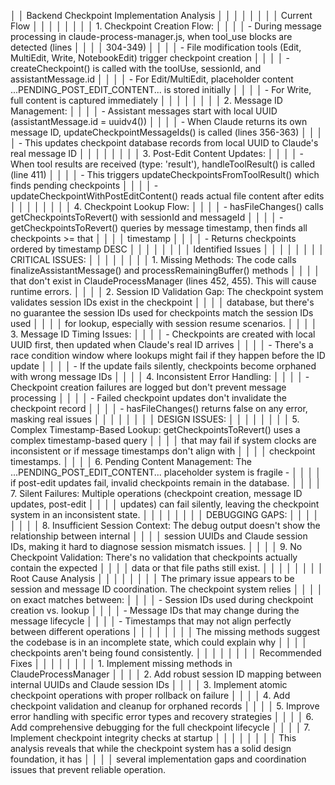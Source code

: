 │ │ Backend Checkpoint Implementation Analysis                                                          │ │
│ │                                                                                                     │ │
│ │ Current Flow                                                                                        │ │
│ │                                                                                                     │ │
│ │ 1. Checkpoint Creation Flow:                                                                        │ │
│ │ - During message processing in claude-process-manager.js, when tool_use blocks are detected (lines  │ │
│ │ 304-349)                                                                                            │ │
│ │ - File modification tools (Edit, MultiEdit, Write, NotebookEdit) trigger checkpoint creation        │ │
│ │ - createCheckpoint() is called with the toolUse, sessionId, and assistantMessage.id                 │ │
│ │ - For Edit/MultiEdit, placeholder content ...PENDING_POST_EDIT_CONTENT... is stored initially       │ │
│ │ - For Write, full content is captured immediately                                                   │ │
│ │                                                                                                     │ │
│ │ 2. Message ID Management:                                                                           │ │
│ │ - Assistant messages start with local UUID (assistantMessage.id = uuidv4())                         │ │
│ │ - When Claude returns its own message ID, updateCheckpointMessageIds() is called (lines 356-363)    │ │
│ │ - This updates checkpoint database records from local UUID to Claude's real message ID              │ │
│ │                                                                                                     │ │
│ │ 3. Post-Edit Content Updates:                                                                       │ │
│ │ - When tool results are received (type: 'result'), handleToolResult() is called (line 411)          │ │
│ │ - This triggers updateCheckpointsFromToolResult() which finds pending checkpoints                   │ │
│ │ - updateCheckpointWithPostEditContent() reads actual file content after edits                       │ │
│ │                                                                                                     │ │
│ │ 4. Checkpoint Lookup Flow:                                                                          │ │
│ │ - hasFileChanges() calls getCheckpointsToRevert() with sessionId and messageId                      │ │
│ │ - getCheckpointsToRevert() queries by message timestamp, then finds all checkpoints >= that         │ │
│ │ timestamp                                                                                           │ │
│ │ - Returns checkpoints ordered by timestamp DESC                                                     │ │
│ │                                                                                                     │ │
│ │ Identified Issues                                                                                   │ │
│ │                                                                                                     │ │
│ │ CRITICAL ISSUES:                                                                                    │ │
│ │                                                                                                     │ │
│ │ 1. Missing Methods: The code calls finalizeAssistantMessage() and processRemainingBuffer() methods  │ │
│ │ that don't exist in ClaudeProcessManager (lines 452, 455). This will cause runtime errors.          │ │
│ │ 2. Session ID Validation Gap: The checkpoint system validates session IDs exist in the checkpoint   │ │
│ │ database, but there's no guarantee the session IDs used for checkpoints match the session IDs used  │ │
│ │ for lookup, especially with session resume scenarios.                                               │ │
│ │ 3. Message ID Timing Issues:                                                                        │ │
│ │   - Checkpoints are created with local UUID first, then updated when Claude's real ID arrives       │ │
│ │   - There's a race condition window where lookups might fail if they happen before the ID update    │ │
│ │   - If the update fails silently, checkpoints become orphaned with wrong message IDs                │ │
│ │ 4. Inconsistent Error Handling:                                                                     │ │
│ │   - Checkpoint creation failures are logged but don't prevent message processing                    │ │
│ │   - Failed checkpoint updates don't invalidate the checkpoint record                                │ │
│ │   - hasFileChanges() returns false on any error, masking real issues                                │ │
│ │                                                                                                     │ │
│ │ DESIGN ISSUES:                                                                                      │ │
│ │                                                                                                     │ │
│ │ 5. Complex Timestamp-Based Lookup: getCheckpointsToRevert() uses a complex timestamp-based query    │ │
│ │ that may fail if system clocks are inconsistent or if message timestamps don't align with           │ │
│ │ checkpoint timestamps.                                                                              │ │
│ │ 6. Pending Content Management: The ...PENDING_POST_EDIT_CONTENT... placeholder system is fragile -  │ │
│ │ if post-edit updates fail, invalid checkpoints remain in the database.                              │ │
│ │ 7. Silent Failures: Multiple operations (checkpoint creation, message ID updates, post-edit         │ │
│ │ updates) can fail silently, leaving the checkpoint system in an inconsistent state.                 │ │
│ │                                                                                                     │ │
│ │ DEBUGGING GAPS:                                                                                     │ │
│ │                                                                                                     │ │
│ │ 8. Insufficient Session Context: The debug output doesn't show the relationship between internal    │ │
│ │ session UUIDs and Claude session IDs, making it hard to diagnose session mismatch issues.           │ │
│ │ 9. No Checkpoint Validation: There's no validation that checkpoints actually contain the expected   │ │
│ │ data or that file paths still exist.                                                                │ │
│ │                                                                                                     │ │
│ │ Root Cause Analysis                                                                                 │ │
│ │                                                                                                     │ │
│ │ The primary issue appears to be session and message ID coordination. The checkpoint system relies   │ │
│ │ on exact matches between:                                                                           │ │
│ │ - Session IDs used during checkpoint creation vs. lookup                                            │ │
│ │ - Message IDs that may change during the message lifecycle                                          │ │
│ │ - Timestamps that may not align perfectly between different operations                              │ │
│ │                                                                                                     │ │
│ │ The missing methods suggest the codebase is in an incomplete state, which could explain why         │ │
│ │ checkpoints aren't being found consistently.                                                        │ │
│ │                                                                                                     │ │
│ │ Recommended Fixes                                                                                   │ │
│ │                                                                                                     │ │
│ │ 1. Implement missing methods in ClaudeProcessManager                                                │ │
│ │ 2. Add robust session ID mapping between internal UUIDs and Claude session IDs                      │ │
│ │ 3. Implement atomic checkpoint operations with proper rollback on failure                           │ │
│ │ 4. Add checkpoint validation and cleanup for orphaned records                                       │ │
│ │ 5. Improve error handling with specific error types and recovery strategies                         │ │
│ │ 6. Add comprehensive debugging for the full checkpoint lifecycle                                    │ │
│ │ 7. Implement checkpoint integrity checks at startup                                                 │ │
│ │                                                                                                     │ │
│ │ This analysis reveals that while the checkpoint system has a solid design foundation, it has        │ │
│ │ several implementation gaps and coordination issues that prevent reliable operation.